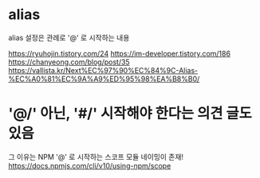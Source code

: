 # alias

alias 설정은 관례로 '@' 로 시작하는 내용

https://ryuhojin.tistory.com/24
https://im-developer.tistory.com/186
https://chanyeong.com/blog/post/35
https://vallista.kr/Next%EC%97%90%EC%84%9C-Alias-%EC%A0%81%EC%9A%A9%ED%95%98%EA%B8%B0/

# '@/' 아닌, '#/' 시작해야 한다는 의견 글도 있음

그 이유는 NPM '@' 로 시작하는 스코프 모듈 네이밍이 존재!  
https://docs.npmjs.com/cli/v10/using-npm/scope
